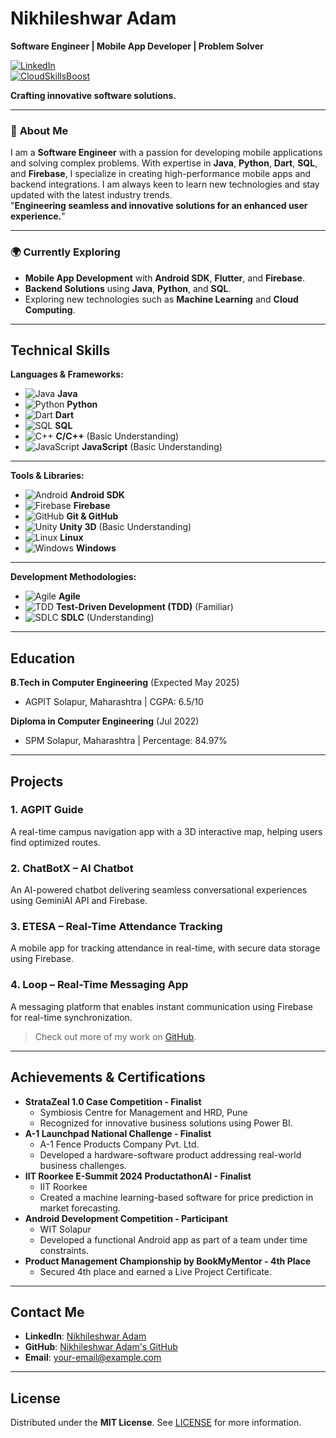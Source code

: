# Nikhileshwar Adam 
**Software Engineer | Mobile App Developer | Problem Solver**

[![LinkedIn](https://img.shields.io/badge/LinkedIn-Nikhileshwar%20Adam-blue?style=for-the-badge)](https://www.linkedin.com/in/nikhileshwar-adam/)  
[![CloudSkillsBoost](https://img.shields.io/badge/CloudSkillsBoost-Profile-brightgreen?style=for-the-badge)](https://www.cloudskillsboost.google/public_profiles/79a13a9b-031c-4e9e-bc2b-93ec856a3b3f)

**Crafting innovative software solutions.**

---

### 🚀 **About Me**
I am a **Software Engineer** with a passion for developing mobile applications and solving complex problems. With expertise in **Java**, **Python**, **Dart**, **SQL**, and **Firebase**, I specialize in creating high-performance mobile apps and backend integrations. I am always keen to learn new technologies and stay updated with the latest industry trends.  
"**Engineering seamless and innovative solutions for an enhanced user experience.**"

---

### 🌍 **Currently Exploring**
- **Mobile App Development** with **Android SDK**, **Flutter**, and **Firebase**.
- **Backend Solutions** using **Java**, **Python**, and **SQL**.
- Exploring new technologies such as **Machine Learning** and **Cloud Computing**.

---

## Technical Skills

**Languages & Frameworks:**

* ![Java](https://img.icons8.com/ios/50/000000/java-coffee-cup-logo.png) **Java**
* ![Python](https://img.icons8.com/ios/50/000000/python.png) **Python**
* ![Dart](https://img.icons8.com/ios/50/000000/dart.png) **Dart**
* ![SQL](https://img.icons8.com/ios/50/000000/database.png) **SQL**
* ![C++](https://img.icons8.com/ios/50/000000/c-plus-plus-logo.png) **C/C++** (Basic Understanding)
* ![JavaScript](https://img.icons8.com/ios/50/000000/javascript-logo.png) **JavaScript** (Basic Understanding)

---

**Tools & Libraries:**

* ![Android](https://img.icons8.com/ios/50/000000/android.png) **Android SDK**
* ![Firebase](https://img.icons8.com/ios/50/000000/firebase.png) **Firebase**
* ![GitHub](https://img.icons8.com/ios/50/000000/github.png) **Git & GitHub**
* ![Unity](https://img.icons8.com/ios/50/000000/unity.png) **Unity 3D** (Basic Understanding)
* ![Linux](https://img.icons8.com/ios/50/000000/linux.png) **Linux**
* ![Windows](https://img.icons8.com/ios/50/000000/windows.png) **Windows**

---

**Development Methodologies:**

* ![Agile](https://img.icons8.com/ios/50/000000/scrum-board.png) **Agile**
* ![TDD](https://img.icons8.com/ios/50/000000/test-tube.png) **Test-Driven Development (TDD)** (Familiar)
* ![SDLC](https://img.icons8.com/ios/50/000000/project-management.png) **SDLC** (Understanding)

---

## Education

**B.Tech in Computer Engineering** (Expected May 2025)  
* AGPIT Solapur, Maharashtra | CGPA: 6.5/10

**Diploma in Computer Engineering** (Jul 2022)  
* SPM Solapur, Maharashtra | Percentage: 84.97%

---

## Projects

### 1. AGPIT Guide
A real-time campus navigation app with a 3D interactive map, helping users find optimized routes.

### 2. ChatBotX – AI Chatbot
An AI-powered chatbot delivering seamless conversational experiences using GeminiAI API and Firebase. 

### 3. ETESA – Real-Time Attendance Tracking
A mobile app for tracking attendance in real-time, with secure data storage using Firebase.

### 4. Loop – Real-Time Messaging App
A messaging platform that enables instant communication using Firebase for real-time synchronization.

> Check out more of my work on [GitHub](https://github.com/IJNikhil).

---

## Achievements & Certifications

* **StrataZeal 1.0 Case Competition - Finalist** 
  * Symbiosis Centre for Management and HRD, Pune
  * Recognized for innovative business solutions using Power BI.
* **A-1 Launchpad National Challenge - Finalist** 
  * A-1 Fence Products Company Pvt. Ltd.
  * Developed a hardware-software product addressing real-world business challenges.
* **IIT Roorkee E-Summit 2024 ProductathonAI - Finalist** 
  * IIT Roorkee
  * Created a machine learning-based software for price prediction in market forecasting.
* **Android Development Competition - Participant** 
  * WIT Solapur
  * Developed a functional Android app as part of a team under time constraints.
* **Product Management Championship by BookMyMentor - 4th Place**
  * Secured 4th place and earned a Live Project Certificate.

---

## Contact Me

- **LinkedIn**: [Nikhileshwar Adam](https://www.linkedin.com/in/nikhileshwar-adam/)
- **GitHub**: [Nikhileshwar Adam's GitHub](https://github.com/IJNikhil)
- **Email**: [your-email@example.com](mailto:your-email@example.com)

---

## License

Distributed under the **MIT License**. See [LICENSE](LICENSE) for more information.
